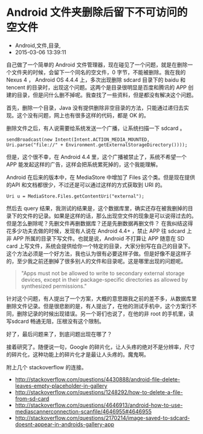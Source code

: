 # Android 文件夹删除后留下不可访问的空文件
- Android,文件,目录,
- 2015-03-06 13:39:11


自己做了一个简单的 Android 文件管理器，现在碰见了一个问题，就是在删除一个文件夹的时候，会留下一个同名的空文件，0 字节，不能被删除。我在我的 Nexus 4 ， Android OS 4.4.4 上，多次出现删除 sdcard 目录下的 baidu 和 tencent 的目录时，出现这个问题。这两个是目录很明显是百度和腾讯的 APP 创建的目录，但是问什么删不掉呢。我查找了一些资料，但是都没有解决这个问题。


首先，删除一个目录，Java 没有提供删除非空目录的方法，只能通过递归去实现。这个没有问题，网上也有很多这样的代码，都是 OK 的。

删除文件之后，有人说需要给系统发送一个广播，让系统扫描一下 sdcard 。

    sendBroadcast(new Intent(Intent.ACTION_MEDIA_MOUNTED, Uri.parse("file://" + Environment.getExternalStorageDirectory())));

但是，这个很不幸，在 Android 4.4 里，这个广播被禁止了，系统不希望一个 APP 能发起这样的广告，这样会把系统累死掉的，这个我能理解。

Android 在后来的版本中，在 MediaStore 中增加了 Files 这个类。但是现在提供的API 和文档都很少，不过还是可以通过这样的方式获取到 URI 的。

    Uri u = MediaStore.Files.getContentUri("external");

然后去 query 结果，我测试的结果是，这个数据库里，确实还存在被我删掉的目录下的文件的记录。如果是这样的话，那么出现空文件的现象是可以说得过去的。但是怎么删除呢？先删文件再删数据库？还是先删数据再删文件？ 在我纠结这得花多少功夫去做的时候，发现有人说在 Android 4.4+ ，禁止 APP 往 sdcard 上非 APP 所属的目录下写文件。也就是说，Android 不打算让 APP 随意在 SD card 上写文件，系统会提供给你一个特定的目录，大家分别写在自己的目录下。这个方法必须是一个好方法，我也认为很有必要这样子做。但是好像不是这样子的，至少我之前还删掉了很多别人的文件和目录呢。这是哪里出现的问题呢。

> "Apps must not be allowed to write to secondary external storage devices, except in their package-specific directories as allowed by synthesized permissions."

针对这个问题，有人提出了一个方案，大概的意思跟我之前的差不多，从数据库里删除文件记录。但是很悲剧的是，有人提出了，在他的测试手机中，这个方案行不同，删除记录的时候出现错误。另一个哥们也说了，在他的非 root 的手机里，读写sdcard 畅通无阻，压根没有这个限制。

好了，最后问题来了，到底问题出现在哪了？

接着研究了。随便说一句，Google 的碎片化，让人头疼的绝对不是分辨率，尺寸的碎片化，这种功能上的碎片化才是最让人头疼的。魔鬼啊。

附上几个 stackoverflow 的连接。

* http://stackoverflow.com/questions/4430888/android-file-delete-leaves-empty-placeholder-in-gallery
* http://stackoverflow.com/questions/1248292/how-to-delete-a-file-from-sd-card
* http://stackoverflow.com/questions/4646913/android-how-to-use-mediascannerconnection-scanfile/4646955#4646955
* http://stackoverflow.com/questions/2170214/image-saved-to-sdcard-doesnt-appear-in-androids-gallery-app